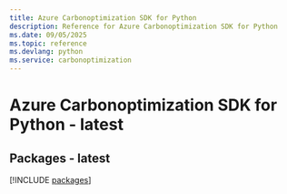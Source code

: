 ```yaml
---
title: Azure Carbonoptimization SDK for Python
description: Reference for Azure Carbonoptimization SDK for Python
ms.date: 09/05/2025
ms.topic: reference
ms.devlang: python
ms.service: carbonoptimization
---
```

# Azure Carbonoptimization SDK for Python - latest
## Packages - latest
[!INCLUDE [packages](carbonoptimization-index.md)]